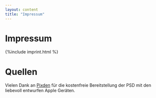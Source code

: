 ```yaml
---
layout: content
title: "Impressum"
---
```


Impressum
===

{%include imprint.html %}

Quellen
===

Vielen Dank an [Pixden](http://www.pixeden.com/psd-web-elements/responsive-showcase-psd) für die kostenfreie Bereitstellung der PSD mit den liebevoll 
entwurfen Apple Geräten. 

